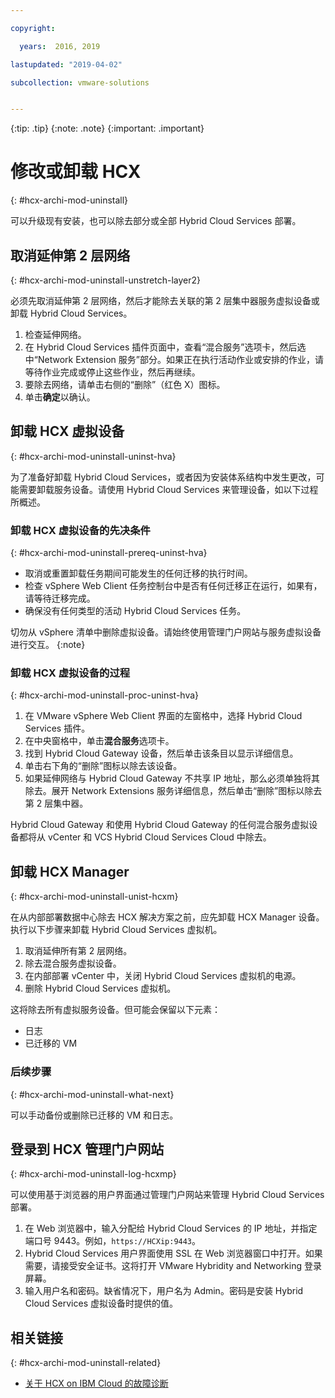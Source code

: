 ```yaml
---

copyright:

  years:  2016, 2019

lastupdated: "2019-04-02"

subcollection: vmware-solutions


---
```


{:tip: .tip}
{:note: .note}
{:important: .important}

# 修改或卸载 HCX
{: #hcx-archi-mod-uninstall}

可以升级现有安装，也可以除去部分或全部 Hybrid Cloud Services 部署。

##  取消延伸第 2 层网络
{: #hcx-archi-mod-uninstall-unstretch-layer2}

必须先取消延伸第 2 层网络，然后才能除去关联的第 2 层集中器服务虚拟设备或卸载 Hybrid Cloud Services。

1. 检查延伸网络。
2. 在 Hybrid Cloud Services 插件页面中，查看“混合服务”选项卡，然后选中“Network Extension 服务”部分。如果正在执行活动作业或安排的作业，请等待作业完成或停止这些作业，然后再继续。
3. 要除去网络，请单击右侧的“删除”（红色 X）图标。
4. 单击**确定**以确认。

## 卸载 HCX 虚拟设备
{: #hcx-archi-mod-uninstall-uninst-hva}

为了准备好卸载 Hybrid Cloud Services，或者因为安装体系结构中发生更改，可能需要卸载服务设备。请使用 Hybrid Cloud Services 来管理设备，如以下过程所概述。

### 卸载 HCX 虚拟设备的先决条件
{: #hcx-archi-mod-uninstall-prereq-uninst-hva}

* 取消或重置卸载任务期间可能发生的任何迁移的执行时间。
* 检查 vSphere Web Client 任务控制台中是否有任何迁移正在运行，如果有，请等待迁移完成。
* 确保没有任何类型的活动 Hybrid Cloud Services 任务。

切勿从 vSphere 清单中删除虚拟设备。请始终使用管理门户网站与服务虚拟设备进行交互。
{:note}

### 卸载 HCX 虚拟设备的过程
{: #hcx-archi-mod-uninstall-proc-uninst-hva}

1. 在 VMware vSphere Web Client 界面的左窗格中，选择 Hybrid Cloud Services 插件。
2. 在中央窗格中，单击**混合服务**选项卡。
3. 找到 Hybrid Cloud Gateway 设备，然后单击该条目以显示详细信息。
4. 单击右下角的“删除”图标以除去该设备。
5. 如果延伸网络与 Hybrid Cloud Gateway 不共享 IP 地址，那么必须单独将其除去。展开 Network Extensions 服务详细信息，然后单击“删除”图标以除去第 2 层集中器。

Hybrid Cloud Gateway 和使用 Hybrid Cloud Gateway 的任何混合服务虚拟设备都将从 vCenter 和 VCS Hybrid Cloud Services Cloud 中除去。

## 卸载 HCX Manager
{: #hcx-archi-mod-uninstall-unist-hcxm}

在从内部部署数据中心除去 HCX 解决方案之前，应先卸载 HCX Manager 设备。执行以下步骤来卸载 Hybrid Cloud Services 虚拟机。

1. 取消延伸所有第 2 层网络。
2. 除去混合服务虚拟设备。
3. 在内部部署 vCenter 中，关闭 Hybrid Cloud Services 虚拟机的电源。
4. 删除 Hybrid Cloud Services 虚拟机。

这将除去所有虚拟服务设备。但可能会保留以下元素：
* 日志
* 已迁移的 VM

### 后续步骤
{: #hcx-archi-mod-uninstall-what-next}

可以手动备份或删除已迁移的 VM 和日志。

## 登录到 HCX 管理门户网站
{: #hcx-archi-mod-uninstall-log-hcxmp}

可以使用基于浏览器的用户界面通过管理门户网站来管理 Hybrid Cloud Services 部署。

1. 在 Web 浏览器中，输入分配给 Hybrid Cloud Services 的 IP 地址，并指定端口号 9443。例如，`https://HCXip:9443`。
2. Hybrid Cloud Services 用户界面使用 SSL 在 Web 浏览器窗口中打开。如果需要，请接受安全证书。这将打开 VMware Hybridity and Networking 登录屏幕。
3. 输入用户名和密码。缺省情况下，用户名为 Admin。密码是安装 Hybrid Cloud Services 虚拟设备时提供的值。

## 相关链接
{: #hcx-archi-mod-uninstall-related}

* [关于 HCX on IBM Cloud 的故障诊断](/docs/services/vmwaresolutions/archiref/hcx-archi?topic=vmware-solutions-hcx-archi-trbl)
